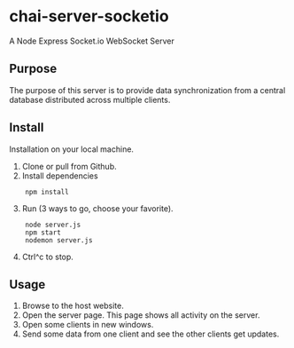 # chai-server-socketio
A Node Express Socket.io WebSocket Server

## Purpose
The purpose of this server is to provide data synchronization from a central database distributed across multiple clients.

## Install
Installation on your local machine.
1. Clone or pull from Github.
2. Install dependencies 
```    
    npm install
```
3. Run (3 ways to go, choose your favorite).
```
    node server.js
    npm start
    nodemon server.js
```
4. Ctrl^c to stop.

## Usage
1. Browse to the host website.
2. Open the server page. This page shows all activity on the server.
3. Open some clients in new windows. 
4. Send some data from one client and see the other clients get updates.
